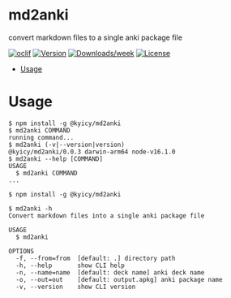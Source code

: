 md2anki
=======

convert markdown files to a single anki package file

[![oclif](https://img.shields.io/badge/cli-oclif-brightgreen.svg)](https://oclif.io)
[![Version](https://img.shields.io/npm/v/@kyicy/md2anki.svg)](https://npmjs.org/package/@kyicy/md2anki)
[![Downloads/week](https://img.shields.io/npm/dw/@kyicy/md2anki.svg)](https://npmjs.org/package/@kyicy/md2anki)
[![License](https://img.shields.io/npm/l/@kyicy/md2anki.svg)](https://github.com/kyicy/md2anki/blob/master/package.json)

<!-- toc -->
* [Usage](#usage)
<!-- tocstop -->
# Usage
<!-- usage -->
```sh-session
$ npm install -g @kyicy/md2anki
$ md2anki COMMAND
running command...
$ md2anki (-v|--version|version)
@kyicy/md2anki/0.0.3 darwin-arm64 node-v16.1.0
$ md2anki --help [COMMAND]
USAGE
  $ md2anki COMMAND
...
```
<!-- usagestop -->
```sh-session
$ npm install -g @kyicy/md2anki

$ md2anki -h
Convert markdown files into a single anki package file

USAGE
  $ md2anki

OPTIONS
  -f, --from=from  [default: .] directory path
  -h, --help       show CLI help
  -n, --name=name  [default: deck name] anki deck name
  -o, --out=out    [default: output.apkg] anki package name
  -v, --version    show CLI version
```
